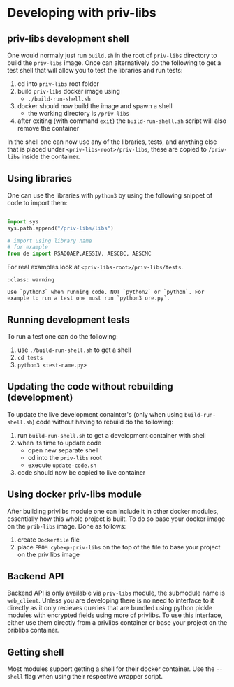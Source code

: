 # Developing with priv-libs

## priv-libs development shell 

One would normaly just run `build.sh` in the root of `priv-libs` directory to build the `priv-libs` image. Once can alternatively do the following to get a test shell that will allow you to test the libraries and run tests:   

1. cd into `priv-libs` root folder   
2. build `priv-libs` docker image using   
   - `./build-run-shell.sh`   
3. docker should now build the image and spawn a shell
   - the working directory is `/priv-libs`
4. after exiting (with command `exit`) the `build-run-shell.sh` script will also remove the container   
   
In the shell one can now use any of the libraries, tests, and anything else that is placed under `<priv-libs-root>/priv-libs`, these are copied to `/priv-libs` inside the container.

## Using libraries

One can use the libraries with `python3` by using the following snippet of code to import them:   
```python

import sys
sys.path.append("/priv-libs/libs")

# import using library name
# for example 
from de import RSADOAEP,AESSIV, AESCBC, AESCMC

```

For real examples look at `<priv-libs-root>/priv-libs/tests`.   

```{admonition} Warning
:class: warning

Use `python3` when running code. NOT `python2` or `python`. For example to run a test one must run `python3 ore.py`.
```

## Running development tests

To run a test one can do the following:   
1. use `./build-run-shell.sh` to get a shell
2. `cd tests`
3. `python3 <test-name.py>`
   
   
## Updating the code without rebuilding (development)   

To update the live development conainter's (only when using `build-run-shell.sh`) code without having to rebuild do the following:    
   
1. run `build-run-shell.sh` to get a development container with shell   
2. when its time to update code    
   - open new separate shell    
   - cd into the `priv-libs` root   
   - execute `update-code.sh`   
3. code should now be copied to live container   



## Using docker priv-libs module

After building privlibs module one can include it in other docker modules, essentially how this whole project is built. To do so base your docker image on the `prib-libs` image. Done as follows:  

1. create `Dockerfile` file
2. place `FROM cybexp-priv-libs` on the top of the file to base your project on the priv libs image 

## Backend API

Backend API is only available via `priv-libs` module, the submodule name is `web_client`. Unless you are developing there is no need to interface to it directly as it only recieves queries that are bundled using python pickle modules with encrypted fields using more of  privlibs. To use this interface, either use them directly from a privlibs container or base your project on the priblibs container.   


  
## Getting shell

Most modules support getting a shell for their docker container. Use the `--shell` flag when using their respective wrapper script.

